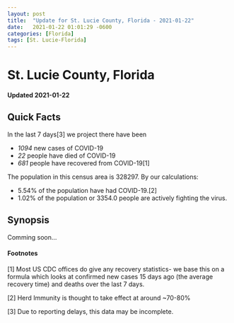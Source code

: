 ```yaml
---
layout: post
title:  "Update for St. Lucie County, Florida - 2021-01-22"
date:   2021-01-22 01:01:29 -0600
categories: [Florida]
tags: [St. Lucie-Florida]
---
```


# St. Lucie County, Florida
#### Updated 2021-01-22

## Quick Facts

In the last 7 days[3] we project there have been
- *1094* new cases of COVID-19
- *22* people have died of COVID-19
- *681* people have recovered from COVID-19[1]

The population in this census area is 328297. By our calculations:
- 5.54% of the population have had COVID-19.[2]
- 1.02% of the population or 3354.0 people are actively fighting the virus.

## Synopsis

Comming soon...


#### Footnotes

[1] Most US CDC offices do give any recovery statistics- we base this on a formula which looks at confirmed new cases
15 days ago (the average recovery time) and deaths over the last 7 days.

[2] Herd Immunity is thought to take effect at around ~70-80%

[3] Due to reporting delays, this data may be incomplete.
 
    